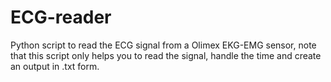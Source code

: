 # ECG-reader
Python script to read the ECG signal from a Olimex EKG-EMG sensor, note that this script only helps you to read the signal, handle the time and create an output in .txt form.
